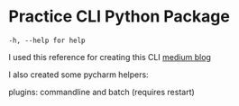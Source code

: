 # Practice CLI Python Package

`-h, --help for help`

I used this reference for creating this CLI [medium blog](https://medium.com/@trstringer/the-easy-and-nice-way-to-do-cli-apps-in-python-5d9964dc950d)

I also created some pycharm helpers:

plugins:  commandline and batch (requires restart)


